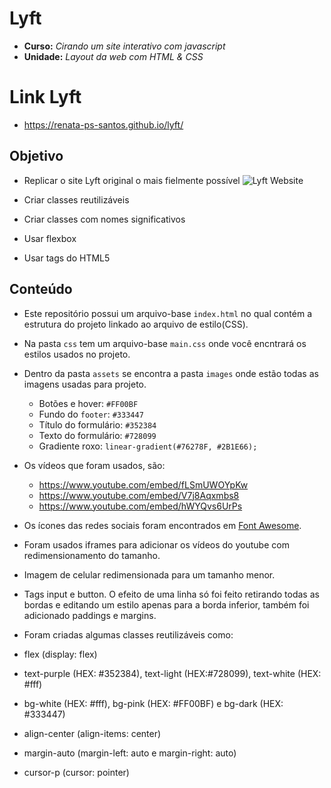 # Lyft

* **Curso:** _Cirando um site interativo com javascript_
* **Unidade:** _Layout da web com HTML & CSS_

# Link Lyft

* https://renata-ps-santos.github.io/lyft/

## Objetivo

* Replicar o site Lyft original o mais fielmente possível
 ![Lyft Website](docs/fullpage.png)
 
* Criar classes reutilizáveis
* Criar classes com nomes significativos
* Usar flexbox
* Usar tags do HTML5

## Conteúdo

* Este repositório possui um arquivo-base `index.html` no qual contém a estrutura do projeto linkado ao arquivo de estilo(CSS).
* Na pasta `css` tem um arquivo-base `main.css` onde você encntrará os estilos usados no projeto.
* Dentro da pasta `assets` se encontra a pasta `images` onde estão todas as imagens usadas para projeto.


  - Botões e hover: `#FF00BF`
  - Fundo do `footer`: `#333447`
  - Título do formulário: `#352384`
  - Texto do formulário: `#728099`
  - Gradiente roxo: `linear-gradient(#76278F, #2B1E66);`
  
* Os vídeos que foram usados, são:
  - https://www.youtube.com/embed/fLSmUWOYpKw
  - https://www.youtube.com/embed/V7j8Aqxmbs8
  - https://www.youtube.com/embed/hWYQvs6UrPs


* Os ícones das redes sociais foram encontrados em [Font Awesome](http://fontawesome.io/).

* Foram usados iframes para adicionar os vídeos do youtube com redimensionamento do tamanho.

* Imagem de celular redimensionada para um tamanho menor.

* Tags input e button. O efeito de uma linha só foi feito retirando todas as bordas e editando um estilo apenas para a borda inferior, também foi adicionado paddings e margins.


* Foram criadas algumas classes reutilizáveis como:

* flex (display: flex)

* text-purple (HEX: #352384), text-light (HEX:#728099), text-white (HEX: #fff)

* bg-white (HEX: #fff), bg-pink (HEX: #FF00BF) e bg-dark (HEX: #333447)

* align-center (align-items: center)

* margin-auto (margin-left: auto e margin-right: auto)

* cursor-p (cursor: pointer)
